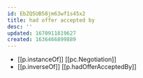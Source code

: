 ```yaml
---
id: EbZQ5UB58jm63wf1s45x2
title: had offer accepted by
desc: ''
updated: 1670911819627
created: 1636466899889
---
```


- [[p.instanceOf]] [[pc.Negotiation]]
- [[p.inverseOf]] [[p.hadOfferAcceptedBy]]